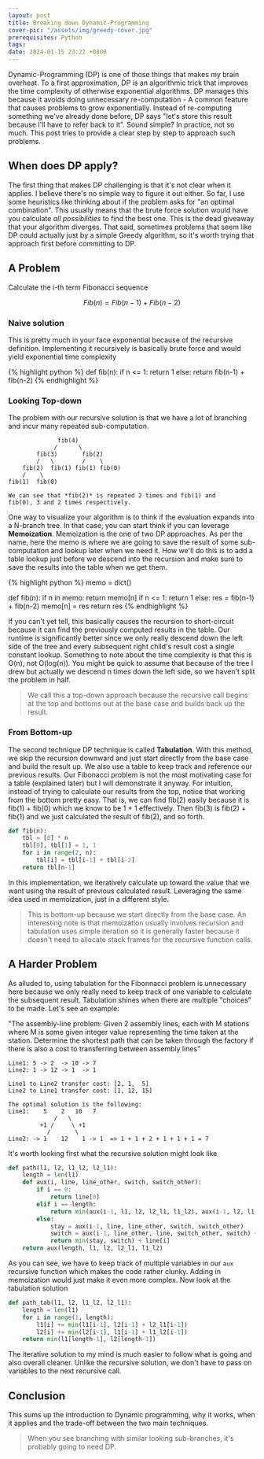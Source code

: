 ```yaml
---
layout: post
title: Breaking down Dynamic-Programming
cover-pic: "/assets/img/greedy-cover.jpg"
prerequisites: Python
tags:
date: 2024-01-15 23:22 +0800
---
```

Dynamic-Programming (DP) is one of those things that makes my brain
overheat. To a first approximation, DP is an algorithmic trick that
improves the time complexity of otherwise exponential algorithms. DP
manages this because it avoids doing unnecessary re-computation - A
common feature that causes problems to grow exponentially. Instead
of re-computing something we've already done before, DP says "let's
store this result because I'll have to refer back to it".  Sound
simple? In practice, not so much. This post tries to provide a clear
step by step to approach such problems.

## When does DP apply?
The first thing that makes DP challenging is that it's not clear when
it applies. I believe there's no simple way to figure it out
either. So far, I use some heuristics like thinking about if the
problem asks for "an optimal combination". This usually means that the
brute force solution would have you calculate *all possibilities* to
find the best one. This is the dead giveaway that your algorithm
diverges. That said, sometimes problems that seem like DP could
actually just by a simple Greedy algorithm, so it's worth trying that
approach first before committing to DP.

## A Problem
Calculate the i-th term Fibonacci sequence
``` math
Fib(n) = Fib(n-1) + Fib(n-2)
```

### Naive solution
This is pretty much in your face exponential because of the recursive
definition. Implementing it recursively is basically brute force and
would yield exponential time complexity

{% highlight python %}
def fib(n):
    if n <= 1:
        return 1
    else:
        return fib(n-1) + fib(n-2)
{% endhighlight %}

### Looking Top-down
The problem with our recursive solution is that we have a lot of
branching and incur many repeated sub-computation.

```
              fib(4)
             /      \
        fib(3)       fib(2)
        /   \        /    \
    fib(2)  fib(1) fib(1) fib(0)
    /    \
fib(1)  fib(0)

We can see that *fib(2)* is repeated 2 times and fib(1) and
fib(0), 3 and 2 times respectively.
```

One way to visualize your algorithm is to think if the evaluation
expands into a N-branch tree. In that case, you can start think if you
can leverage **Memoization**. Memoization is the one of two DP
approaches. As per the name, here the memo is where we are going to
save the result of some sub-computation and lookup later when we need
it. How we'll do this is to add a table lookup just before we descend
into the recursion and make sure to save the results into the table
when we get them.

{% highlight python %}
memo = dict()

def fib(n):
    if n in memo: return memo[n]
    if n <= 1:
        return 1
    else:
        res = fib(n-1) + fib(n-2)
        memo[n] = res
        return res
{% endhighlight %}

If you can't yet tell, this basically causes the recursion to
short-circuit because it can find the previously computed results in
the table. Our runtime is significantly better since we only really
descend down the left side of the tree and every subsequent right
child's result cost a single constant lookup. Something to note about
the time complexity is that this is O(n), not O(log(n)). You might be
quick to assume that because of the tree I drew but actually we
descend n times down the left side, so we haven't split the problem in
half.

> We call this a top-down approach because the recursive call begins
> at the top and bottoms out at the base case and builds back up the
> result.

### From Bottom-up
The second technique DP technique is called **Tabulation**. With this
method, we skip the recursion downward and just start directly from
the base case and build the result up. We also use a table to keep
track and reference our previous results. Our Fibonacci problem is not
the most motivating case for a table (explained later) but I will
demonstrate it anyway. For intuition, instead of trying to calculate
our results from the top, notice that working from the bottom pretty
easy. That is, we can find fib(2) easily because it is fib(1) + fib(0)
which we know to be 1 + 1 effectively. Then fib(3) is fib(2) + fib(1)
and we just calculated the result of fib(2), and so forth.

``` python
def fib(n):
    tbl = [0] * n
    tbl[0], tbl[1] = 1, 1
    for i in range(2, n):
        tbl[i] = tbl[i-1] + tbl[i-2]
    return tbl[n-1]
```

In this implementation, we iteratively calculate up toward the value
that we want using the result of previous calculated
result. Leveraging the same idea used in memoization, just in a
different style.

> This is bottom-up because we start directly from the base case. An
> interesting note is that memoization usually involves recursion and
> tabulation uses simple iteration so it is generally faster because
> it doesn't need to allocate stack frames for the recursive function
> calls.

## A Harder Problem
As alluded to, using tabulation for the Fibonnacci problem is
unnecessary here because we only really need to keep track of one
variable to calculate the subsequent result. Tabulation shines when
there are multiple "choices" to be made. Let's see an example:

"The assembly-line problem: Given 2 assembly lines, each with M
stations where M is some given integer value representing the time
taken at the station. Determine the shortest path that can be taken
through the factory if there is also a cost to transferring between
assembly lines"

``` text
Line1: 5 -> 2  -> 10 -> 7
Line2: 1 -> 12 -> 1  -> 1

Line1 to Line2 transfer cost: [2, 1,  5]
Line2 to Line1 transfer cost: [1, 12, 15]

The optimal solution is the following:
Line1:    5    2   10   7
             /   \
         +1 /     \ +1
           /       \
Line2: -> 1    12    1 -> 1  => 1 + 1 + 2 + 1 + 1 + 1 = 7
```

It's worth looking first what the recursive solution might look like
``` python
def path(l1, l2, l1_l2, l2_l1):
    length = len(l1)
    def aux(i, line, line_other, switch, switch_other):
        if i == 0:
            return line[0]
        elif i == length:
            return min(aux(i-1, l1, l2, l2_l1, l1_l2), aux(i-1, l2, l1, l1_l2, l2_l1))
        else:
            stay = aux(i-1, line, line_other, switch, switch_other)
            switch = aux(i-1, line_other, line, switch_other, switch) + switch[i-1]
            return min(stay, switch) + line[i]
    return aux(length, l1, l2, l2_l1, l1_l2)
```

As you can see, we have to keep track of multiple variables in our
`aux` recursive function which makes the code rather clunky. Adding in
memoization would just make it even more complex. Now look at the
tabulation solution

``` python
def path_tab(l1, l2, l1_l2, l2_l1):
    length = len(l1)
    for i in range(1, length):
        l1[i] += min(l1[i-1], l2[i-1] + l2_l1[i-1])
        l2[i] += min(l2[i-1], l1[i-1] + l1_l2[i-1])
    return min(l1[length-1], l2[length-1])
```

The iterative solution to my mind is much easier to follow what is
going and also overall cleaner. Unlike the recursive solution, we
don't have to pass on variables to the next recursive call.

## Conclusion
This sums up the introduction to Dynamic programming, why it works,
when it applies and the trade-off between the two main techniques.

> When you see branching with similar looking sub-branches, it's
> probably going to need DP.
